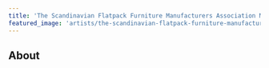 ```yaml
---
title: 'The Scandinavian Flatpack Furniture Manufacturers Association Men's Choral Society'
featured_image: 'artists/the-scandinavian-flatpack-furniture-manufacturers-association-mens-choral-society.jpg'
---
```


## About



